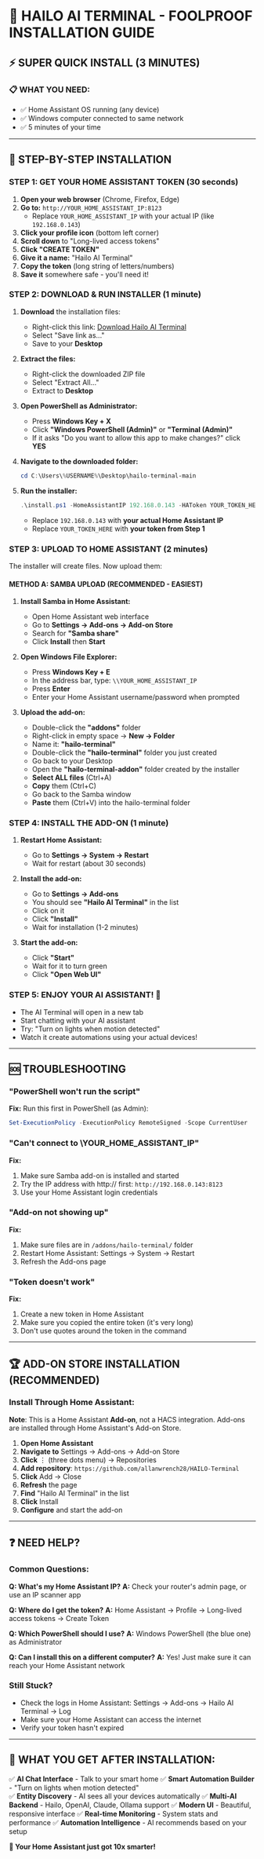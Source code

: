 # 🚀 HAILO AI TERMINAL - FOOLPROOF INSTALLATION GUIDE

## ⚡ **SUPER QUICK INSTALL (3 MINUTES)**

### 📋 **WHAT YOU NEED:**
- ✅ Home Assistant OS running (any device)
- ✅ Windows computer connected to same network
- ✅ 5 minutes of your time

---

## 🎯 **STEP-BY-STEP INSTALLATION**

### **STEP 1: GET YOUR HOME ASSISTANT TOKEN** (30 seconds)

1. **Open your web browser** (Chrome, Firefox, Edge)
2. **Go to:** `http://YOUR_HOME_ASSISTANT_IP:8123`
   - Replace `YOUR_HOME_ASSISTANT_IP` with your actual IP (like `192.168.0.143`)
3. **Click your profile icon** (bottom left corner)
4. **Scroll down** to "Long-lived access tokens"
5. **Click "CREATE TOKEN"**
6. **Give it a name:** "Hailo AI Terminal"
7. **Copy the token** (long string of letters/numbers)
8. **Save it** somewhere safe - you'll need it!

### **STEP 2: DOWNLOAD & RUN INSTALLER** (1 minute)

1. **Download** the installation files:
   - Right-click this link: [Download Hailo AI Terminal](https://github.com/your-repo/hailo-terminal/archive/main.zip)
   - Select "Save link as..." 
   - Save to your **Desktop**

2. **Extract the files:**
   - Right-click the downloaded ZIP file
   - Select "Extract All..."
   - Extract to **Desktop**

3. **Open PowerShell as Administrator:**
   - Press **Windows Key + X**
   - Click **"Windows PowerShell (Admin)"** or **"Terminal (Admin)"**
   - If it asks "Do you want to allow this app to make changes?" click **YES**

4. **Navigate to the downloaded folder:**
   ```powershell
   cd C:\Users\%USERNAME%\Desktop\hailo-terminal-main
   ```

5. **Run the installer:**
   ```powershell
   .\install.ps1 -HomeAssistantIP 192.168.0.143 -HAToken YOUR_TOKEN_HERE
   ```
   - Replace `192.168.0.143` with **your actual Home Assistant IP**
   - Replace `YOUR_TOKEN_HERE` with **your token from Step 1**

### **STEP 3: UPLOAD TO HOME ASSISTANT** (2 minutes)

The installer will create files. Now upload them:

#### **METHOD A: SAMBA UPLOAD (RECOMMENDED - EASIEST)**

1. **Install Samba in Home Assistant:**
   - Open Home Assistant web interface
   - Go to **Settings → Add-ons → Add-on Store**
   - Search for **"Samba share"**
   - Click **Install** then **Start**

2. **Open Windows File Explorer:**
   - Press **Windows Key + E**
   - In the address bar, type: `\\YOUR_HOME_ASSISTANT_IP`
   - Press **Enter**
   - Enter your Home Assistant username/password when prompted

3. **Upload the add-on:**
   - Double-click the **"addons"** folder
   - Right-click in empty space → **New → Folder**
   - Name it: **"hailo-terminal"**
   - Double-click the **"hailo-terminal"** folder you just created
   - Go back to your Desktop
   - Open the **"hailo-terminal-addon"** folder created by the installer
   - **Select ALL files** (Ctrl+A)
   - **Copy** them (Ctrl+C)
   - Go back to the Samba window
   - **Paste** them (Ctrl+V) into the hailo-terminal folder

### **STEP 4: INSTALL THE ADD-ON** (1 minute)

1. **Restart Home Assistant:**
   - Go to **Settings → System → Restart**
   - Wait for restart (about 30 seconds)

2. **Install the add-on:**
   - Go to **Settings → Add-ons**
   - You should see **"Hailo AI Terminal"** in the list
   - Click on it
   - Click **"Install"**
   - Wait for installation (1-2 minutes)

3. **Start the add-on:**
   - Click **"Start"**
   - Wait for it to turn green
   - Click **"Open Web UI"**

### **STEP 5: ENJOY YOUR AI ASSISTANT!** 🎉

- The AI Terminal will open in a new tab
- Start chatting with your AI assistant
- Try: "Turn on lights when motion detected"
- Watch it create automations using your actual devices!

---

## 🆘 **TROUBLESHOOTING**

### **"PowerShell won't run the script"**
**Fix:** Run this first in PowerShell (as Admin):
```powershell
Set-ExecutionPolicy -ExecutionPolicy RemoteSigned -Scope CurrentUser
```

### **"Can't connect to \\YOUR_HOME_ASSISTANT_IP"**
**Fix:** 
1. Make sure Samba add-on is installed and started
2. Try the IP address with http:// first: `http://192.168.0.143:8123`
3. Use your Home Assistant login credentials

### **"Add-on not showing up"**
**Fix:**
1. Make sure files are in `/addons/hailo-terminal/` folder
2. Restart Home Assistant: Settings → System → Restart
3. Refresh the Add-ons page

### **"Token doesn't work"**
**Fix:**
1. Create a new token in Home Assistant
2. Make sure you copied the entire token (it's very long)
3. Don't use quotes around the token in the command

---

## 🏆 **ADD-ON STORE INSTALLATION (RECOMMENDED)**

### **Install Through Home Assistant:**

**Note**: This is a Home Assistant **Add-on**, not a HACS integration. Add-ons are installed through Home Assistant's Add-on Store.

1. **Open Home Assistant**
2. **Navigate to** Settings → Add-ons → Add-on Store
3. **Click** ⋮ (three dots menu) → Repositories
4. **Add repository**: `https://github.com/allanwrench28/HAILO-Terminal`
5. **Click** Add → Close
6. **Refresh** the page
7. **Find** "Hailo AI Terminal" in the list
8. **Click** Install
9. **Configure** and start the add-on

---

## ❓ **NEED HELP?**

### **Common Questions:**

**Q: What's my Home Assistant IP?**
**A:** Check your router's admin page, or use an IP scanner app

**Q: Where do I get the token?**
**A:** Home Assistant → Profile → Long-lived access tokens → Create Token

**Q: Which PowerShell should I use?**
**A:** Windows PowerShell (the blue one) as Administrator

**Q: Can I install this on a different computer?**
**A:** Yes! Just make sure it can reach your Home Assistant network

### **Still Stuck?**
- Check the logs in Home Assistant: Settings → Add-ons → Hailo AI Terminal → Log
- Make sure your Home Assistant can access the internet
- Verify your token hasn't expired

---

## 🎯 **WHAT YOU GET AFTER INSTALLATION:**

✅ **AI Chat Interface** - Talk to your smart home
✅ **Smart Automation Builder** - "Turn on lights when motion detected"  
✅ **Entity Discovery** - AI sees all your devices automatically
✅ **Multi-AI Backend** - Hailo, OpenAI, Claude, Ollama support
✅ **Modern UI** - Beautiful, responsive interface
✅ **Real-time Monitoring** - System stats and performance
✅ **Automation Intelligence** - AI recommends based on your setup

**🚀 Your Home Assistant just got 10x smarter!**